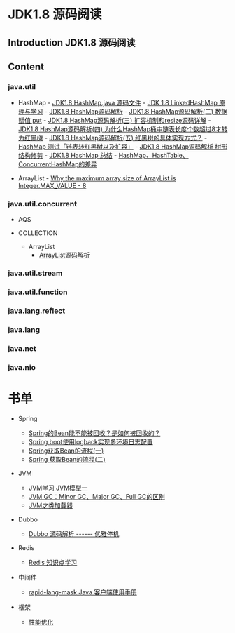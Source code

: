 # JDK1.8 源码阅读

## Introduction JDK1.8 源码阅读

## Content

### java.util
+ HashMap
      - <a href="https://github.com/yueny/JDKSource1.8/blob/master/src/java/util/HashMap.java">JDK1.8 HashMap.java 源码文件</a>
      - <a href="https://muzinuo.com/article/16">JDK 1.8 LinkedHashMap 原理与学习</a>
      - <a href="https://muzinuo.com/article/25">JDK1.8 HashMap源码解析</a>
      - <a href="https://muzinuo.com/article/23">JDK1.8 HashMap源码解析(二) 数据赋值 put</a>
      - <a href="https://muzinuo.com/article/22">JDK1.8 HashMap源码解析(三) 扩容机制和resize源码详解</a>
      - <a href="https://muzinuo.com/article/21">JDK1.8 HashMap源码解析(四) 为什么HashMap桶中链表长度个数超过8才转为红黑树</a>
      - <a href="https://muzinuo.com/article/20">JDK1.8 HashMap源码解析(五) 红黑树的具体实现方式？</a>
      - <a href="https://muzinuo.com/article/19">HashMap 测试「链表转红黑树以及扩容」</a>
      - <a href="https://muzinuo.com/article/18">JDK1.8 HashMap源码解析 树形结构修剪</a>
      - <a href="https://muzinuo.com/article/17">JDK1.8 HashMap 总结</a>
      - <a href="https://muzinuo.com/article/12">HashMap、HashTable、ConcurrentHashMap的差异</a>

+ ArrayList
      - <a href="https://muzinuo.com/article/26">Why the maximum array size of ArrayList is Integer.MAX_VALUE - 8</a>

### java.util.concurrent
+ AQS

+ COLLECTION
  - ArrayList
    + <a href="https://github.com/yueny/JDKSource1.8/blob/master/src/java/util/ArrayList.java">ArrayList源码解析</a><br/>
    

### java.util.stream

### java.util.function

### java.lang.reflect

### java.lang

### java.net

### java.nio


# 书单
* Spring
  + <a href="https://muzinuo.com/article/27">Spring的Bean能不能被回收？是如何被回收的？</a><br/>
  + <a href="https://muzinuo.com/article/32">Spring boot使用logback实现多环境日志配置</a><br/>
  + <a href="https://muzinuo.com/article/11">Spring获取Bean的流程(一)</a><br/>
  + <a href="https://muzinuo.com/article/9">Spring 获取Bean的流程(二)</a><br/>

* JVM
  + <a href="https://muzinuo.com/article/28">JVM学习 JVM模型一</a><br/>
  + <a href="https://muzinuo.com/article/6">JVM GC：Minor GC、Major GC、Full GC的区别</a><br/>
  + <a href="https://github.com/yueny/JDKSource1.8/blob/master/src/books/M201910/JVM之类加载器.md">JVM之类加载器</a><br/>

* Dubbo
  + <a href="https://muzinuo.com/article/30">Dubbo 源码解析 ------ 优雅停机</a><br/>

* Redis
  + <a href="https://muzinuo.com/article/31">Redis 知识点学习</a><br/>

* 中间件
  + <a href="https://muzinuo.com/article/29">rapid-lang-mask Java 客户端使用手册</a><br/>

* 框架
  + <a href="https://github.com/yueny/JDKSource1.8/blob/master/src/books/M201910/性能优化.md">性能优化</a><br/>
           